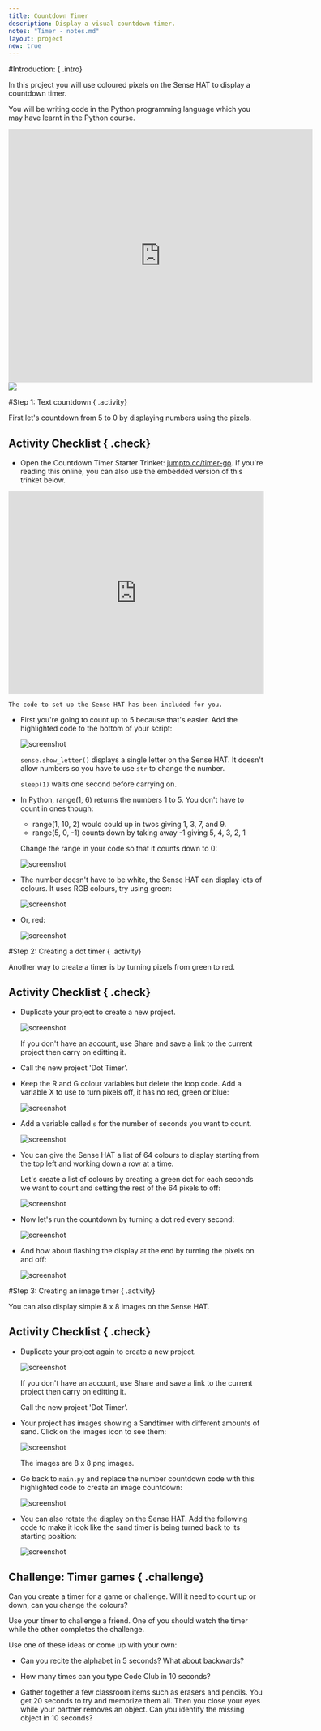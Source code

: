 ```yaml
---
title: Countdown Timer
description: Display a visual countdown timer. 
notes: "Timer - notes.md"
layout: project
new: true
---
```


#Introduction:  { .intro}

In this project you will use coloured pixels on the Sense HAT to display a countdown timer.  

You will be writing code in the Python programming language which you may have learnt in the Python course.  

<div class="trinket">
<iframe src="https://trinket.io/embed/python/dfdfcc6814?outputOnly=true&start=result" width="600" height="500" frameborder="0" marginwidth="0" marginheight="0" allowfullscreen>
</iframe>
<img src="images/timer-final.png">
</div>  


#Step 1: Text countdown { .activity}

First let's countdown from 5 to 0 by displaying numbers using the pixels.  

## Activity Checklist { .check}

+ Open the Countdown Timer Starter Trinket: <a href="http://jumpto.cc/timer-go" target="_blank">jumpto.cc/timer-go</a>. If you're reading this online, you can also use the embedded version of this trinket below. 

<div class="trinket">
<iframe src="https://trinket.io/embed/python/b328848f53?start=result" width="100%" height="400" frameborder="0" marginwidth="0" marginheight="0" allowfullscreen></iframe>
</div>

    The code to set up the Sense HAT has been included for you. 

+ First you're going to count up to 5 because that's easier. Add the highlighted code to the bottom of your script:

    ![screenshot](images/timer-count.png)
    
    `sense.show_letter()` displays a single letter on the Sense HAT. It doesn't allow numbers so you have to use `str` to change the number.  
    
    `sleep(1)` waits one second before carrying on. 
     
       
+ In Python, range(1, 6) returns the numbers 1 to 5. You don't have to count in ones though:

    - range(1, 10, 2) would could up in twos giving 1, 3, 7, and 9. 
    - range(5, 0, -1) counts down by taking away -1 giving 5, 4, 3, 2, 1
    
    
    Change the range in your code so that it counts down to 0:

    ![screenshot](images/timer-numbers.png)
    
+ The number doesn't have to be white, the Sense HAT can display lots of colours. It uses RGB colours, try using green:

    ![screenshot](images/timer-green.png)
    
+ Or, red:

    ![screenshot](images/timer-red.png)
    
    
#Step 2: Creating a dot timer { .activity}

Another way to create a timer is by turning pixels from green to red.  

## Activity Checklist { .check}

+ Duplicate your project to create a new project. 

    ![screenshot](images/timer-duplicate.png)
    
  If you don't have an account, use Share and save a link to the current project then carry on editting it. 
    
+ Call the new project 'Dot Timer'.

    
+ Keep the R and G colour variables but delete the loop code. Add a variable X to use to turn pixels off, it has no red, green or blue:

    ![screenshot](images/timer-off.png)
 
    
+ Add a variable called `s` for the number of seconds you want to count. 

   ![screenshot](images/timer-seconds.png)

+ You can give the Sense HAT a list of 64 colours to display starting from the top left and working down a row at a time.

    Let's create a list of colours by creating a green dot for each seconds we want to count and setting the rest of the 64 pixels to off:
    
    ![screenshot](images/timer-setup.png)

+ Now let's run the countdown by turning a dot red every second:

    ![screenshot](images/timer-turn-red.png)
    
+ And how about flashing the display at the end by turning the pixels on and off:

   ![screenshot](images/timer-flash.png)


#Step 3: Creating an image timer { .activity}

You can also display simple 8 x 8 images on the Sense HAT. 

## Activity Checklist { .check}

+ Duplicate your project again to create a new project. 

    ![screenshot](images/timer-duplicate.png)

    If you don't have an account, use Share and save a link to the current project then carry on editting it. 
    
    Call the new project 'Dot Timer'.

+ Your project has images showing a Sandtimer with different amounts of sand. Click on the images icon to see them: 

    ![screenshot](images/timer-images.png)

    The images are 8 x 8 png images.
   
+ Go back to `main.py` and replace the number countdown code with this highlighted code to create an image countdown:

    ![screenshot](images/timer-image-code.png)
      
    
+ You can also rotate the display on the Sense HAT. Add the following code to make it look like the sand timer is being turned back to its starting position:

    ![screenshot](images/timer-rotate.png)


## Challenge: Timer games { .challenge}

Can you create a timer for a game or challenge. Will it need to count up or down, can you change the colours?

Use your timer to challenge a friend. One of you should watch the timer while the other completes the challenge. 

Use one of these ideas or come up with your own:

+ Can you recite the alphabet in 5 seconds? What about backwards?

+ How many times can you type Code Club in 10 seconds?

+ Gather together a few classroom items such as erasers and pencils. You get 20 seconds to try and memorize them all. Then you close your eyes while your partner removes an object. Can you identify the missing object in 10 seconds? 









